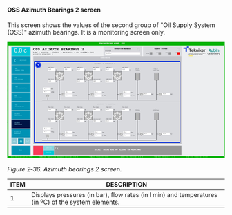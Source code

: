 #### OSS Azimuth Bearings 2 screen

This screen shows the values of the second group of "Oil Supply System (OSS)" azimuth bearings. It is a monitoring screen only.

![](../Resources/media/image52.png)

*Figure 2‑36. Azimuth bearings 2 screen.*

| ITEM| DESCRIPTION|
|----------|----------|
| 1| Displays pressures (in bar), flow rates (in l min) and temperatures (in ºC) of the system elements.|
